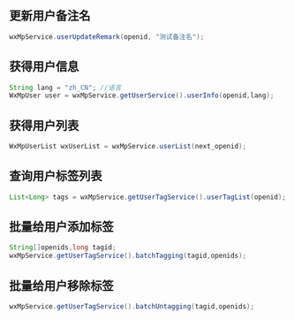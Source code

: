 ## 更新用户备注名
```java
wxMpService.userUpdateRemark(openid, "测试备注名");
```

## 获得用户信息
```java
String lang = "zh_CN"; //语言
WxMpUser user = wxMpService.getUserService().userInfo(openid,lang);
```

## 获得用户列表
```java
WxMpUserList wxUserList = wxMpService.userList(next_openid);
```

## 查询用户标签列表
```java
List<Long> tags = wxMpService.getUserTagService().userTagList(openid);
```

## 批量给用户添加标签
```java
String[]openids,long tagid;
wxMpService.getUserTagService().batchTagging(tagid,openids);
```

## 批量给用户移除标签
```java
wxMpService.getUserTagService().batchUntagging(tagid,openids);
```

